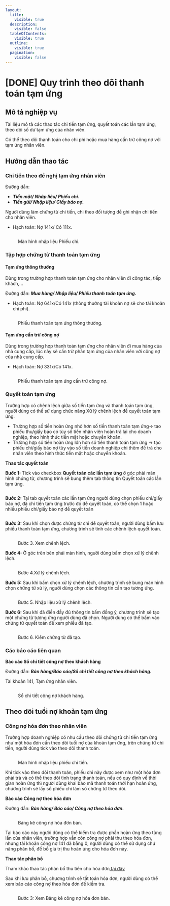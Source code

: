 ```yaml
---
layout:
  title:
    visible: true
  description:
    visible: false
  tableOfContents:
    visible: true
  outline:
    visible: true
  pagination:
    visible: false
---
```


# \[DONE] Quy trình theo dõi thanh toán tạm ứng

## Mô tả nghiệp vụ

Tài liệu mô tả các thao tác chi tiền tạm ứng, quyết toán các lần tạm ứng, theo dõi số dư tạm ứng của nhân viên.

Có thể theo dõi thanh toán cho chi phí hoặc mua hàng cấn trừ công nợ với tạm ứng nhân viên.

## Hướng dẫn thao tác

### Chi tiền theo đề nghị tạm ứng nhân viên

Đường dẫn:

* _**Tiền mặt/ Nhập liệu/ Phiếu chi.**_
* _**Tiền gửi/ Nhập liệu/ Giấy báo nợ.**_

Người dùng làm chứng từ chi tiền, chi theo đối tượng để ghi nhận chi tiền cho nhân viên.

* Hạch toán: Nợ 141x/ Có 111x.

<figure><img src="../../.gitbook/assets/Chi tiền theo đề nghị thanh toán NV.png" alt=""><figcaption><p>Màn hình nhập liệu Phiếu chi.</p></figcaption></figure>

### Tập hợp chứng từ thanh toán tạm ứng

#### Tạm ứng thông thường

Dùng trong trường hợp thanh toán tạm ứng cho nhân viên đi công tác, tiếp khách,...

Đường dẫn: _**Mua hàng/ Nhập liệu/ Phiếu thanh toán tạm ứng.**_

* Hạch toán: Nợ 641x/Có 141x (thông thường tài khoản nợ sẽ cho tài khoản chi phí).

<figure><img src="../../.gitbook/assets/Tạm ứng thông thường.png" alt=""><figcaption><p>Phiếu thanh toán tạm ứng thông thường.</p></figcaption></figure>

#### Tạm ứng cấn trừ công nợ

Dùng trong trường hợp thanh toán tạm ứng cho nhân viên đi mua hàng của nhà cung cấp, lúc này sẽ cấn trừ phần tạm ứng của nhân viên với công nợ của nhà cung cấp.

* Hạch toán: Nợ 331x/Có 141x.

<figure><img src="../../.gitbook/assets/Cấn trừ công nợ (1).png" alt=""><figcaption><p>Phiếu thanh toán tạm ứng cấn trừ công nợ.</p></figcaption></figure>

### Quyết toán tạm ứng

Trường hợp có chênh lệch giữa số tiền tạm ứng và thanh toán tạm ứng, người dùng có thể sử dụng chức năng Xử lý chênh lệch để quyết toán tạm ứng.

* Trường hợp số tiền hoàn ứng nhỏ hơn số tiền thanh toán tạm ứng-> tạo phiếu thu/giấy báo có tùy số tiền nhân viên hoàn trả lại cho doanh nghiệp, theo hình thức tiền mặt hoặc chuyển khoản.
* Trường hợp số tiền hoàn ứng lớn hơn số tiền thanh toán tạm ứng -> tạo phiếu chi/giấy báo nợ tùy vào số tiền doanh nghiệp chi thêm để trả cho nhân viên theo hình thức tiền mặt hoặc chuyển khoản.

**Thao tác quyết toán**

**Bước 1:** Tick vào checkbox **Quyết toán các lần tạm ứng** ở góc phải màn hình chứng từ, chương trình sẽ bung thêm tab thông tin Quyết toán các lần tạm ứng.

<figure><img src="../../.gitbook/assets/phiếu thanh toán tạm ứng 1.png" alt=""><figcaption></figcaption></figure>

**Bước 2:** Tại tab quyết toán các lần tạm ứng người dùng chọn phiếu chi/giấy báo nợ, đã chi tiền tạm ứng trước đó để quyết toán, có thể chọn 1 hoặc nhiều phiếu chi/giấy báo nợ để quyết toán

<figure><img src="../../.gitbook/assets/phiếu thanh toán tạm ứng 2.png" alt=""><figcaption></figcaption></figure>

**Bước 3:** Sau khi chọn được chứng từ chi để quyết toán, người dùng bấm lưu phiếu thanh toán tạm ứng, chương trình sẽ tính các chênh lệch quyết toán.

<figure><img src="../../.gitbook/assets/B3.png" alt=""><figcaption><p>Bước 3. Xem chênh lệch.</p></figcaption></figure>

**Bước 4:** Ở góc trên bên phải màn hình, người dùng bấm chọn xử lý chênh lệch.

<figure><img src="../../.gitbook/assets/B4.png" alt=""><figcaption><p>Bước 4.Xử lý chênh lệch.</p></figcaption></figure>

**Bước 5:** Sau khi bấm chọn xử lý chênh lệch, chương trình sẽ bung màn hình chọn chứng từ xử lý, người dùng chọn các thông tin cần tạo tương ứng.

<figure><img src="../../.gitbook/assets/B5.png" alt=""><figcaption><p>Bước 5. Nhập liệu xử lý chênh lệch.</p></figcaption></figure>

**Bước 6:** Sau khi đã điền đầy đủ thông tin bấm đồng ý, chương trình sẽ tạo một chứng từ tương ứng người dùng đã chọn. Người dùng có thể bấm vào chứng từ quyết toán để xem phiếu đã tạo.

<figure><img src="../../.gitbook/assets/B6.png" alt=""><figcaption><p>Bước 6. Kiểm chứng từ đã tạo.</p></figcaption></figure>

### Các báo cáo liên quan

**Báo cáo Sổ chi tiết công nợ theo khách hàng**

Đường dẫn: _**Bán hàng/Báo cáo/Sổ chi tiết công nợ theo khách hàng.**_

Tài khoản 141, Tạm ứng nhân viên.

<figure><img src="../../.gitbook/assets/Sổ chi tiết công nợ khách hàng.png" alt=""><figcaption><p>Sổ chi tiết công nợ khách hàng.</p></figcaption></figure>

## Theo dõi tuổi nợ khoản tạm ứng

### Công nợ hóa đơn theo nhân viên

Trường hợp doanh nghiệp có nhu cầu theo dõi chứng từ chi tiền tạm ứng như một hóa đơn cần theo dõi tuổi nợ của khoản tạm ứng, trên chứng từ chi tiền, người dùng tick vào theo dõi thanh toán.

<figure><img src="../../.gitbook/assets/Tiện tích thêm.png" alt=""><figcaption><p>Màn hình nhập liệu phiếu chi tiền.</p></figcaption></figure>

Khi tick vào theo dõi thanh toán, phiếu chi này được xem như một hóa đơn phải trả và có thể theo dõi tình trạng thanh toán, nếu có quy định về thời gian hoàn ứng thì người dùng khai báo mã thanh toán thời hạn hoàn ứng, chương trình sẽ lấy số phiếu chi làm số chứng từ theo dõi.

**Báo cáo Công nợ theo hóa đơn**

Đường dẫn: _**Bán hàng/ Báo cáo/ Công nợ theo hóa đơn.**_

<figure><img src="../../.gitbook/assets/Bảng kê công nợ hóa đơn bán.png" alt=""><figcaption><p>Bảng kê công nợ hóa đơn bán.</p></figcaption></figure>

Tại báo cáo này người dùng có thể kiểm tra được phần hoàn ứng theo từng lần của nhân viên, trường hợp vẫn còn công nợ phải thu theo hóa đơn, nhưng tài khoản công nợ 141 đã bằng 0, người dùng có thể sử dụng chứ năng phân bổ, để bổ giá trị thu hoàn ứng cho hóa đơn này.

**Thao tác phân bổ**

Tham khảo thao tác phân bổ thu tiền cho hóa đơn[ tại đây](../quan-ly-tuoi-no-hoa-don/18\_doi-tru-chung-tu-cong-no-cua-nha-cung-cap.md)

Sau khi lưu phân bổ, chương trình sẽ tất toán hóa đơn, người dùng có thể xem báo cáo công nợ theo hóa đơn để kiểm tra.

<figure><img src="../../.gitbook/assets/Bảng kê công nợ hóa đơn bán.png" alt=""><figcaption><p>Bước 3: Xem Bảng kê công nợ hóa đơn bán.</p></figcaption></figure>
